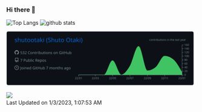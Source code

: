 ### Hi there 👋

<p align="left"> 
  <img alt="Top Langs" height="150px" src="https://github-readme-stats.vercel.app/api/top-langs/?username=shutootaki&layout=compact&count_private=true&show_icons=true&show_icons=true&theme=github_dark" />
  <img alt="github stats" height="150px" src="https://github-readme-stats.vercel.app/api?username=shutootaki&count_private=true&show_icons=true&show_icons=true&theme=github_dark" />
</p>

![](https://raw.githubusercontent.com/shutootaki/shutootaki/main/profile-summary-card-output/github_dark/0-profile-details.svg)


<!--START_SECTION:lapras-card-->
<a href="https://lapras.com/public/shutootaki" target="_blank" rel="noopener noreferrer"><img src="https://lapras-card-generator.vercel.app/api/svg?e=3.02&b=3.36&i=2.71&b1=%23020E27&b2=%230E5593&i1=%23030E21&i2=%231688BF&l=ja" width="400" ></a>  
Last Updated on 1/3/2023, 1:07:53 AM
<!--END_SECTION:lapras-card-->

